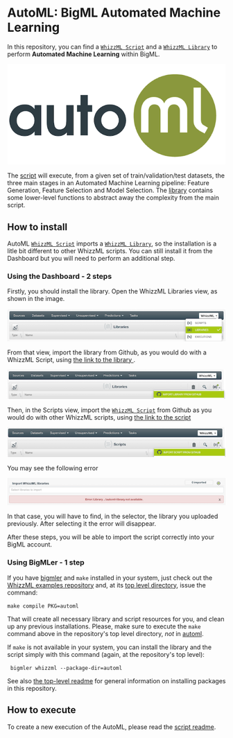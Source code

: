 # AutoML: BigML Automated Machine Learning

In this repository, you can find a [`WhizzML Script`](./automl-script)
and a [`WhizzML Library`](./automl-library) to perform **Automated
Machine Learning** within BigML.

![BigML AutoML](./res/automl.png)


The [script](./automl-script) will execute, from a given set of
train/validation/test datasets, the three main stages in an Automated
Machine Learning pipeline: Feature Generation, Feature Selection and
Model Selection. The [library](./automl-library) contains some
lower-level functions to abstract away the complexity from the main
script.


## How to install

AutoML [`WhizzML Script`](./automl-script) imports a [`WhizzML
Library`](./automl-library), so the installation is a litle bit
different to other WhizzML scripts. You can still install it from the
Dashboard but you will need to perform an additional step.

### Using the Dashboard - 2 steps

Firstly, you should install the library. Open the WhizzML Libraries
view, as shown in the image.

![Import Library](./res/import-library.png)

From that view, import the library from Github, as you would do with a
WhizzML Script, using [the link to the library ](./automl-library).

![Import Library](./res/import-library2.png)

Then, in the Scripts view, import the [`WhizzML
Script`](./automl-script) from Github as you would do with other
WhizzML scripts, using [the link to the script](./automl-script)

![Import Script](./res/import-script.png)

You may see the following error

![Import Library Error](./res/lib-error.png)

In that case, you will have to find, in the selector, the library you
uploaded previously. After selecting it the error will disappear.

After these steps, you will be able to import the script correctly into your
BigML account.

### Using BigMLer - 1 step
If you have [bigmler](https://bigmler.readthedocs.io/en/latest/) and
`make` installed in your system, just check out the [WhizzML examples
repository](https://github.com/whizzml/examples/) and, at its [top
level directory](https://github.com/whizzml/examples/), issue the
command:

    make compile PKG=automl

That will create all necessary library and script resources for you,
and clean up any previous installations.  Please, make sure to execute
the `make` command above in the repository's top level directory,
*not* in [automl](./).

If `make` is not available in your system, you can install the library
and the script simply with this command (again, at the repository's
top level):

     bigmler whizzml --package-dir=automl

See also [the top-level readme](../readme.md) for general information
on installing packages in this repository.

## How to execute

To create a new execution of the AutoML, please read the [script
readme](./automl-script).
